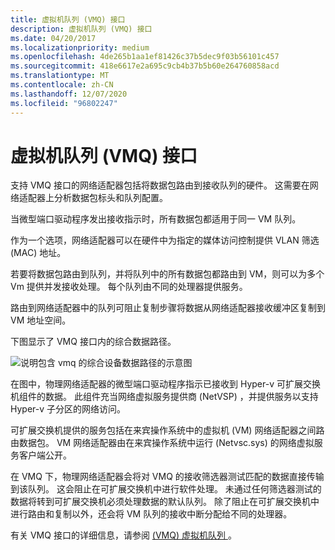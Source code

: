 ```yaml
---
title: 虚拟机队列 (VMQ) 接口
description: 虚拟机队列 (VMQ) 接口
ms.date: 04/20/2017
ms.localizationpriority: medium
ms.openlocfilehash: 4de265b1aa1ef81426c37b5dec9f03b56101c457
ms.sourcegitcommit: 418e6617e2a695c9cb4b37b5b60e264760858acd
ms.translationtype: MT
ms.contentlocale: zh-CN
ms.lasthandoff: 12/07/2020
ms.locfileid: "96802247"
---
```

# <a name="virtual-machine-queue-vmq-interface"></a>虚拟机队列 (VMQ) 接口


支持 VMQ 接口的网络适配器包括将数据包路由到接收队列的硬件。 这需要在网络适配器上分析数据包标头和队列配置。

当微型端口驱动程序发出接收指示时，所有数据包都适用于同一 VM 队列。

作为一个选项，网络适配器可以在硬件中为指定的媒体访问控制提供 VLAN 筛选 (MAC) 地址。

若要将数据包路由到队列，并将队列中的所有数据包都路由到 VM，则可以为多个 Vm 提供并发接收处理。 每个队列由不同的处理器提供服务。

路由到网络适配器中的队列可阻止复制步骤将数据从网络适配器接收缓冲区复制到 VM 地址空间。

下图显示了 VMQ 接口内的综合数据路径。

![说明包含 vmq 的综合设备数据路径的示意图](images/vmqdatapaths.png)

在图中，物理网络适配器的微型端口驱动程序指示已接收到 Hyper-v 可扩展交换机组件的数据。 此组件充当网络虚拟服务提供商 (NetVSP) ，并提供服务以支持 Hyper-v 子分区的网络访问。

可扩展交换机提供的服务包括在来宾操作系统中的虚拟机 (VM) 网络适配器之间路由数据包。 VM 网络适配器由在来宾操作系统中运行 (Netvsc.sys) 的网络虚拟服务客户端公开。

在 VMQ 下，物理网络适配器会将对 VMQ 的接收筛选器测试匹配的数据直接传输到该队列。 这会阻止在可扩展交换机中进行软件处理。 未通过任何筛选器测试的数据将转到可扩展交换机必须处理数据的默认队列。 除了阻止在可扩展交换机中进行路由和复制以外，还会将 VM 队列的接收中断分配给不同的处理器。

有关 VMQ 接口的详细信息，请参阅 [ (VMQ) 虚拟机队列 ](virtual-machine-queue--vmq-.md)。

 

 





